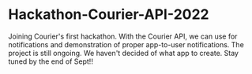 # Hackathon-Courier-API-2022
Joining Courier's first hackathon. With the Courier API, we can use for notifications and demonstration of proper app-to-user notifications. The project is still ongoing. We haven't decided of what app to create. Stay tuned by the end of Sept!!
